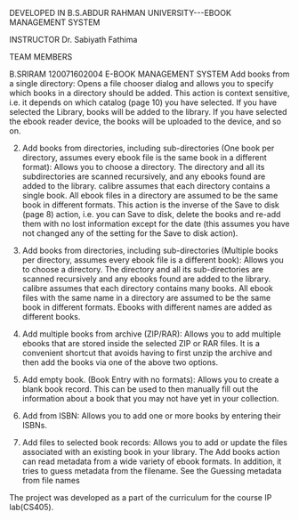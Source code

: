 DEVELOPED IN B.S.ABDUR RAHMAN UNIVERSITY---EBOOK MANAGEMENT SYSTEM 

INSTRUCTOR
Dr. Sabiyath Fathima 

TEAM MEMBERS 

B.SRIRAM
120071602004
E-BOOK MANAGEMENT SYSTEM
Add books from a single directory: Opens a file chooser dialog and allows you to specify which books in a
directory should be added. This action is context sensitive, i.e. it depends on which catalog (page 10) you have
selected. If you have selected the Library, books will be added to the library. If you have selected the ebook
reader device, the books will be uploaded to the device, and so on.

2. Add books from directories, including sub-directories (One book per directory, assumes every ebook file
is the same book in a different format): Allows you to choose a directory. The directory and all its subdirectories
are scanned recursively, and any ebooks found are added to the library. calibre assumes that each
directory contains a single book. All ebook files in a directory are assumed to be the same book in different
formats. This action is the inverse of the Save to disk (page 8) action, i.e. you can Save to disk, delete the books
and re-add them with no lost information except for the date (this assumes you have not changed any of the
setting for the Save to disk action).

3. Add books from directories, including sub-directories (Multiple books per directory, assumes every ebook
file is a different book): Allows you to choose a directory. The directory and all its sub-directories are scanned
recursively and any ebooks found are added to the library. calibre assumes that each directory contains many
books. All ebook files with the same name in a directory are assumed to be the same book in different formats.
Ebooks with different names are added as different books.

4. Add multiple books from archive (ZIP/RAR): Allows you to add multiple ebooks that are stored inside the
selected ZIP or RAR files. It is a convenient shortcut that avoids having to first unzip the archive and then add
the books via one of the above two options.

5. Add empty book. (Book Entry with no formats): Allows you to create a blank book record. This can be used
to then manually fill out the information about a book that you may not have yet in your collection.

6. Add from ISBN: Allows you to add one or more books by entering their ISBNs.

7. Add files to selected book records: Allows you to add or update the files associated with an existing book in
your library.
The Add books action can read metadata from a wide variety of ebook formats. In addition, it tries to guess metadata
from the filename. See the Guessing metadata from file names

The project was developed as a part of the curriculum for the course IP lab(CS405).

